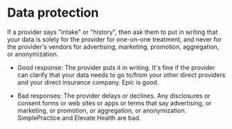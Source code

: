 [//]: # (
source: gpt-3 + jph editing
tags: security records
)

# Data protection

If a provider says "intake" or "history", then ask them to put in writing that your data is solely for the provider for one-on-one treatment, and never for the provider's vendors for advertising, marketing, promotion, aggregation, or anonymization.

* Good response: The provider puts it in writing. It's fine if the provider can clarify that your data needs to go to/from your other direct providers and your direct insurance company. Epic is good.

* Bad responses: The provider delays or declines. Any disclosures or consent forms or web sites or apps or terms that say advertising, or marketing, or promotion, or aggregation, or anonymization. SimplePractice and Elevate Health are bad.
